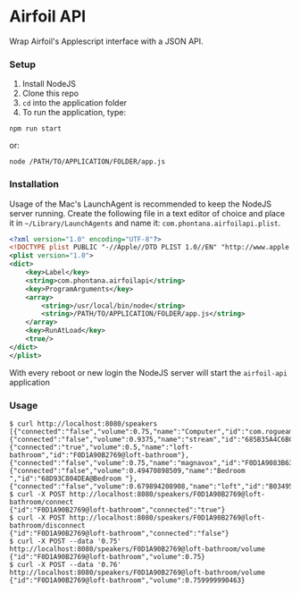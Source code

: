# Airfoil API

Wrap Airfoil's Applescript interface with a JSON API.

### Setup

1. Install NodeJS
2. Clone this repo
3. `cd` into the application folder
4. To run the application, type:

`npm run start`
    
or:
 
`node /PATH/TO/APPLICATION/FOLDER/app.js`

### Installation

Usage of the Mac's LaunchAgent is recommended to keep the NodeJS server running. Create the following file in a text editor of choice and place it in `~/Library/LaunchAgents` and name it: `com.phontana.airfoilapi.plist`. 

```xml
<?xml version="1.0" encoding="UTF-8"?>
<!DOCTYPE plist PUBLIC "-//Apple//DTD PLIST 1.0//EN" "http://www.apple.com/DTDs/PropertyList-1.0.dtd">
<plist version="1.0">
<dict>
	<key>Label</key>
	<string>com.phontana.airfoilapi</string>
	<key>ProgramArguments</key>
	<array>
		<string>/usr/local/bin/node</string>
		<string>/PATH/TO/APPLICATION/FOLDER/app.js</string>
	</array>
	<key>RunAtLoad</key>
	<true/>
</dict>
</plist>
```

With every reboot or new login the NodeJS server will start the `airfoil-api` application

### Usage

    $ curl http://localhost:8080/speakers
    [{"connected":"false","volume":0.75,"name":"Computer","id":"com.rogueamoeba.airfoil.LocalSpeaker"},{"connected":"false","volume":0.9375,"name":"stream","id":"685B35A4C6BC@stream"},{"connected":"true","volume":0.5,"name":"loft-bathroom","id":"F0D1A90B2769@loft-bathroom"},{"connected":"false","volume":0.75,"name":"magnavox","id":"F0D1A9083B63@magnavox"},{"connected":"false","volume":0.49470898509,"name":"Bedroom ","id":"68D93C804DEA@Bedroom "},{"connected":"false","volume":0.679894208908,"name":"loft","id":"B034953D7649@loft"}]
    $ curl -X POST http://localhost:8080/speakers/F0D1A90B2769@loft-bathroom/connect
    {"id":"F0D1A90B2769@loft-bathroom","connected":"true"}
    $ curl -X POST http://localhost:8080/speakers/F0D1A90B2769@loft-bathroom/disconnect
    {"id":"F0D1A90B2769@loft-bathroom","connected":"false"}
    $ curl -X POST --data '0.75' http://localhost:8080/speakers/F0D1A90B2769@loft-bathroom/volume
    {"id":"F0D1A90B2769@loft-bathroom","volume":0.75}
    $ curl -X POST --data '0.76' http://localhost:8080/speakers/F0D1A90B2769@loft-bathroom/volume
    {"id":"F0D1A90B2769@loft-bathroom","volume":0.759999990463}
